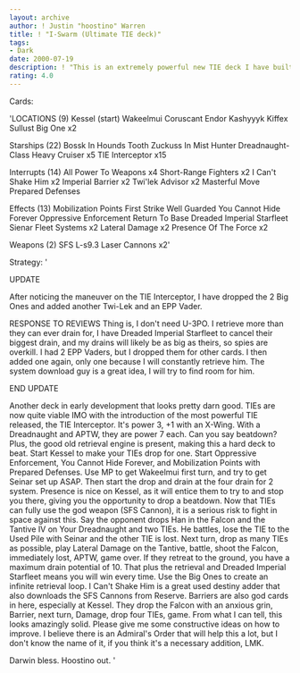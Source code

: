 ```yaml
---
layout: archive
author: ! Justin "hoostino" Warren
title: ! "I-Swarm (Ultimate TIE deck)"
tags:
- Dark
date: 2000-07-19
description: ! "This is an extremely powerful new TIE deck I have built. I can find little weaknesses."
rating: 4.0
---
```

Cards: 

'LOCATIONS (9)
Kessel (start)
Wakeelmui
Coruscant
Endor
Kashyyyk
Kiffex
Sullust
Big One x2

Starships (22)
Bossk In Hounds Tooth
Zuckuss In Mist Hunter
Dreadnaught-Class Heavy Cruiser  x5
TIE Interceptor x15

Interrupts (14)
All Power To Weapons  x4
Short-Range Fighters x2
I Can't Shake Him  x2
Imperial Barrier x2
Twi'lek Advisor x2
Masterful Move
Prepared Defenses

Effects (13)
Mobilization Points
First Strike
Well Guarded
You Cannot Hide Forever
Oppressive Enforcement
Return To Base
Dreaded Imperial Starfleet
Sienar Fleet Systems  x2
Lateral Damage	x2
Presence Of The Force  x2

Weapons (2)
SFS L-s9.3 Laser Cannons  x2'

Strategy: '

UPDATE

After noticing the maneuver on the TIE Interceptor, I have dropped the 2 Big Ones and added another Twi-Lek and an EPP Vader.

RESPONSE TO REVIEWS
Thing is, I don't need U-3PO. I retrieve more than they can ever drain for, I have Dreaded Imperial Starfleet to cancel their biggest drain, and my drains will likely be as big as theirs, so spies are overkill. I had 2 EPP Vaders, but I dropped them for other cards. I then added one again, only one because I will constantly retrieve him.
The system download guy is a great idea, I will try to find room for him.

END UPDATE

Another deck in early development that looks pretty darn good. TIEs are now quite viable IMO with the introduction of the most powerful TIE released, the TIE Interceptor. It's power 3, +1 with an X-Wing. With a Dreadnaught and APTW, they are power 7 each. Can you say beatdown? Plus, the good old retrieval engine is present, making this a hard deck to beat.
Start Kessel to make your TIEs drop for one. Start Oppressive Enforcement, You Cannot Hide Forever, and Mobilization Points with Prepared Defenses.
Use MP to get Wakeelmui first turn, and try to get Seinar set up ASAP. Then start the drop and drain at the four drain for 2 system. Presence is nice on Kessel, as it will entice them to try to and stop you there, giving you the opportunity to drop a beatdown.
Now that TIEs can fully use the god weapon (SFS Cannon), it is a serious risk to fight in space against this. Say the opponent drops Han in the Falcon and the Tantive IV on Your Dreadnaught and two TIEs. He battles, lose the TIE to the Used Pile with Seinar and the other TIE is lost. Next turn, drop as many TIEs as possible, play Lateral Damage on the Tantive, battle, shoot the Falcon, immediately lost, APTW, game over. If they retreat to the ground, you have a maximum drain potential of 10. That plus the retrieval and Dreaded Imperial Starfleet means you will win every time. Use the Big Ones to create an infinite retrieval loop. I Can't Shake Him is a great used destiny adder that also downloads the SFS Cannons from Reserve. Barriers are also god cards in here, especially at Kessel. They drop the Falcon with an anxious grin, Barrier, next turn, Damage, drop four TIEs, game.
From what I can tell, this looks amazingly solid. Please give me some constructive ideas on how to improve.
I believe there is an Admiral's Order that will help this a lot, but I don't know the name of it, if you think it's a necessary addition, LMK.

Darwin bless. Hoostino out.   '